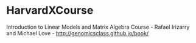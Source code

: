 # HarvardXCourse
Introduction to Linear Models and Matrix Algebra Course - Rafael Irizarry and Michael Love - http://genomicsclass.github.io/book/
